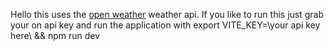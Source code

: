 Hello this uses the [open weather](https://openweathermap.org/) weather api. If you like to run this just grab your on api key and run the application with export VITE_KEY=\your api key here\ && npm run dev 